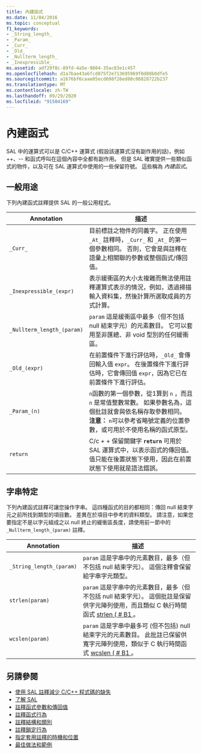 ```yaml
---
title: 內建函式
ms.date: 11/04/2016
ms.topic: conceptual
f1_keywords:
- _String_length_
- _Param_
- _Curr_
- _Old_
- _Nullterm_length_
- _Inexpressible_
ms.assetid: adf29f8c-89fd-4a5e-9804-35ac83e1c457
ms.openlocfilehash: d1a7bae43a6fcd875f2e713695969f0d88b0dfe5
ms.sourcegitcommit: a1676bf6caae05ecd698f26ed80c08828722b237
ms.translationtype: MT
ms.contentlocale: zh-TW
ms.lasthandoff: 09/29/2020
ms.locfileid: "91504169"
---
```

# <a name="intrinsic-functions"></a>內建函式

SAL 中的運算式可以是 C/C++ 運算式 (假設該運算式沒有副作用的話)，例如 ++、-- 和函式呼叫在這個內容中全都有副作用。  但是 SAL 確實提供一些類似函式的物件，以及可在 SAL 運算式中使用的一些保留符號。 這些稱為 *內建函式*。

## <a name="general-purpose"></a>一般用途

下列內建函式註釋提供 SAL 的一般公用程式。

|Annotation|描述|
|----------------|-----------------|
|`_Curr_`|目前標註之物件的同義字。  正在使用 `_At_` 註釋時，`_Curr_` 和 `_At_` 的第一個參數相同。  否則，它會是與註釋在語彙上相關聯的參數或整個函式/傳回值。|
|`_Inexpressible_(expr)`|表示緩衝區的大小太複雜而無法使用註釋運算式表示的情況，例如，透過掃描輸入資料集，然後計算所選取成員的方式計算。|
|`_Nullterm_length_(param)`|`param` 這是緩衝區中最多（但不包括 null 結束字元）的元素數目。 它可以套用至非匯總、非 void 型別的任何緩衝區。|
|`_Old_(expr)`|在前置條件下進行評估時，`_Old_` 會傳回輸入值 `expr`。  在後置條件下進行評估時，它會傳回值 `expr`，因為它已在前置條件下進行評估。|
|`_Param_(n)`|`n`函數的第一個參數，從1算到 `n` ，而且 `n` 是常值整數常數。 如果參數名為，這個批註就會與依名稱存取參數相同。 **注意：** `n`可以參考省略號定義的位置參數，或可用於不使用名稱的函式原型。  |
|`return`|C/c + + 保留關鍵字 **`return`** 可用於 SAL 運算式中，以表示函式的傳回值。  值只能在後置狀態下使用，因此在前置狀態下使用就是語法錯誤。|

## <a name="string-specific"></a>字串特定

下列內建函式註釋可讓您操作字串。 這四種函式的目的都相同：傳回 null 結束字元之前所找到類型的項目數。 差異在於項目中參考的資料類型。 請注意，如果您要指定不是以字元組成之以 null 終止的緩衝區長度，請使用前一節中的 `_Nullterm_length_(param)` 註釋。

|Annotation|描述|
|----------------|-----------------|
|`_String_length_(param)`|`param` 這是字串中的元素數目，最多（但不包括 null 結束字元）。 這個注釋會保留給字串字元類型。|
|`strlen(param)`|`param` 這是字串中的元素數目，最多（但不包括 null 結束字元）。 這個批註是保留供字元陣列使用，而且類似 C 執行時間函式 [strlen ( # B1 ](../c-runtime-library/reference/strlen-wcslen-mbslen-mbslen-l-mbstrlen-mbstrlen-l.md)。|
|`wcslen(param)`|`param` 這是字串中最多可 (但不包括) null 結束字元的元素數目。 此批註已保留供寬字元陣列使用，類似于 C 執行時間函式 [wcslen ( # B1 ](../c-runtime-library/reference/strlen-wcslen-mbslen-mbslen-l-mbstrlen-mbstrlen-l.md)。|

## <a name="see-also"></a>另請參閱

- [使用 SAL 註釋減少 C/C++ 程式碼的缺失](../code-quality/using-sal-annotations-to-reduce-c-cpp-code-defects.md)
- [了解 SAL](../code-quality/understanding-sal.md)
- [註釋函式參數和傳回值](../code-quality/annotating-function-parameters-and-return-values.md)
- [註釋函式行為](../code-quality/annotating-function-behavior.md)
- [註釋結構和類別](../code-quality/annotating-structs-and-classes.md)
- [註釋鎖定行為](../code-quality/annotating-locking-behavior.md)
- [指定套用註釋的時機和位置](../code-quality/specifying-when-and-where-an-annotation-applies.md)
- [最佳做法和範例](../code-quality/best-practices-and-examples-sal.md)
